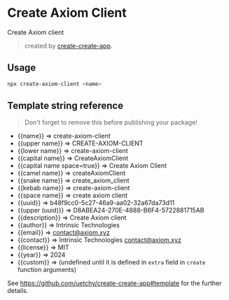 # Create Axiom Client

Create Axiom client

> created by [create-create-app](https://github.com/uetchy/create-create-app).

## Usage

```bash
npx create-axiom-client <name>
```

## Template string reference

> Don't forget to remove this before publishing your package!

- {{name}} => create-axiom-client
- {{upper name}} => CREATE-AXIOM-CLIENT
- {{lower name}} => create-axiom-client
- {{capital name}} => CreateAxiomClient
- {{capital name space=true}} => Create Axiom Client
- {{camel name}} => createAxiomClient
- {{snake name}} => create_axiom_client
- {{kebab name}} => create-axiom-client
- {{space name}} => create axiom client
- {{uuid}} => b48f9cc0-5c27-46a9-aa02-32a67da73d11
- {{upper (uuid)}} => D8ABEA24-270E-4888-B6F4-5722881715AB
- {{description}} => Create Axiom client
- {{author}} => Intrinsic Technologies
- {{email}} => contact@axiom.xyz
- {{contact}} => Intrinsic Technologies <contact@axiom.xyz>
- {{license}} => MIT
- {{year}} => 2024
- {{custom}} =>  (undefined until it is defined in `extra` field in `create` function arguments)

See https://github.com/uetchy/create-create-app#template for the further details.
